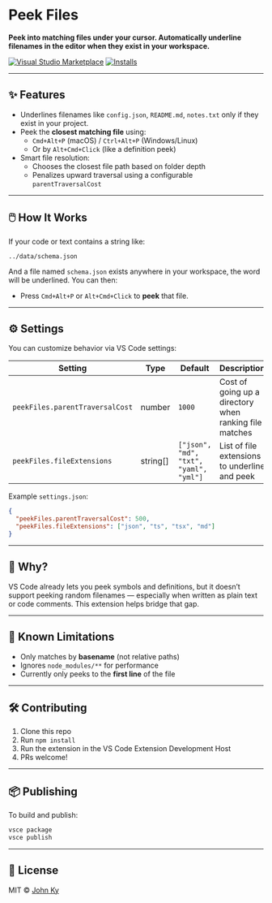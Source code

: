 # Peek Files

**Peek into matching files under your cursor. Automatically underline filenames in the editor when they exist in your workspace.**

[![Visual Studio Marketplace](https://vsmarketplacebadge.apphb.com/version-short/JohnKy.peek-files.png)](https://marketplace.visualstudio.com/items?itemName=JohnKy.peek-files)
[![Installs](https://vsmarketplacebadge.apphb.com/installs/JohnKy.peek-files.png)](https://marketplace.visualstudio.com/items?itemName=JohnKy.peek-files)

---

## ✨ Features

- Underlines filenames like `config.json`, `README.md`, `notes.txt` only if they exist in your project.
- Peek the **closest matching file** using:
  - `Cmd+Alt+P` (macOS) / `Ctrl+Alt+P` (Windows/Linux)
  - Or by `Alt+Cmd+Click` (like a definition peek)
- Smart file resolution:
  - Chooses the closest file path based on folder depth
  - Penalizes upward traversal using a configurable `parentTraversalCost`

---

## 🖱️ How It Works

If your code or text contains a string like:

```text
../data/schema.json
```

And a file named `schema.json` exists anywhere in your workspace, the word will be underlined. You can then:

- Press `Cmd+Alt+P` or `Alt+Cmd+Click` to **peek** that file.

---

## ⚙️ Settings

You can customize behavior via VS Code settings:

| Setting                        | Type    | Default                     | Description                                                                 |
|-------------------------------|---------|-----------------------------|-----------------------------------------------------------------------------|
| `peekFiles.parentTraversalCost` | number  | `1000`                      | Cost of going up a directory when ranking file matches                     |
| `peekFiles.fileExtensions`    | string[] | `["json", "md", "txt", "yaml", "yml"]` | List of file extensions to underline and peek                              |

Example `settings.json`:
```json
{
  "peekFiles.parentTraversalCost": 500,
  "peekFiles.fileExtensions": ["json", "ts", "tsx", "md"]
}
```

---

## 🧠 Why?

VS Code already lets you peek symbols and definitions, but it doesn’t support peeking random filenames — especially when written as plain text or code comments. This extension helps bridge that gap.

---

## 🧪 Known Limitations

- Only matches by **basename** (not relative paths)
- Ignores `node_modules/**` for performance
- Currently only peeks to the **first line** of the file

---

## 🛠️ Contributing

1. Clone this repo
2. Run `npm install`
3. Run the extension in the VS Code Extension Development Host
4. PRs welcome!

---

## 📦 Publishing

To build and publish:

```bash
vsce package
vsce publish
```

---

## 📄 License

MIT © [John Ky](https://github.com/JohnKy)
